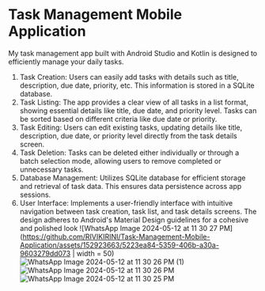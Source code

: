 # Task Management Mobile Application
My task management app built with Android Studio and Kotlin is designed to efficiently manage your daily tasks.
1. Task Creation: Users can easily add tasks with details such as title, description, due date, priority, etc. This 
information is stored in a SQLite database.
2. Task Listing: The app provides a clear view of all tasks in a list format, showing essential details like title, due 
date, and priority level. Tasks can be sorted based on different criteria like due date or priority.
3. Task Editing: Users can edit existing tasks, updating details like title, description, due date, or priority level 
directly from the task details screen.
4. Task Deletion: Tasks can be deleted either individually or through a batch selection mode, allowing users to 
remove completed or unnecessary tasks.
5. Database Management: Utilizes SQLite database for efficient storage and retrieval of task data. This ensures 
data persistence across app sessions.
6. User Interface: Implements a user-friendly interface with intuitive navigation between task creation, task list, 
and task details screens. The design adheres to Android's Material Design guidelines for a cohesive and 
polished look
![WhatsApp Image 2024-05-12 at 11 30 27 PM](https://github.com/RIVIKIRINI/Task-Management-Mobile-Application/assets/152923663/5223ea84-5359-406b-a30a-9603279dd073 | width = 50)
![WhatsApp Image 2024-05-12 at 11 30 26 PM (1)](https://github.com/RIVIKIRINI/Task-Management-Mobile-Application/assets/152923663/128d97c9-aa74-417b-be23-38175a3bbb61)
![WhatsApp Image 2024-05-12 at 11 30 26 PM](https://github.com/RIVIKIRINI/Task-Management-Mobile-Application/assets/152923663/42c0c6bd-b8a8-44b2-a290-78e991319e50)
![WhatsApp Image 2024-05-12 at 11 30 25 PM](https://github.com/RIVIKIRINI/Task-Management-Mobile-Application/assets/152923663/eaf87487-4c4c-4afc-b3f2-b4817dd5d314)
